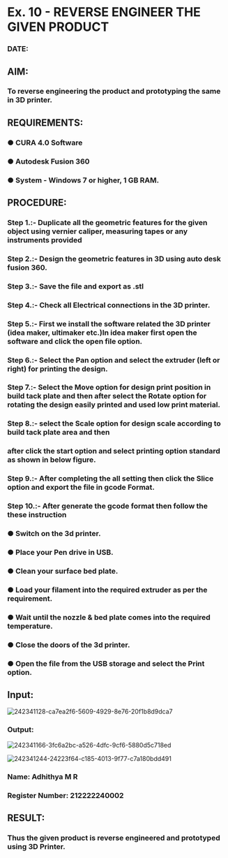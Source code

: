 # Ex. 10 - REVERSE ENGINEER THE GIVEN PRODUCT

### DATE: 

## AIM: 
### To reverse engineering the product and prototyping the same in 3D printer.

## REQUIREMENTS:
### ●	CURA 4.0 Software
### ●	 Autodesk Fusion 360
### ●	 System - Windows 7 or higher, 1 GB RAM.

## PROCEDURE:
### Step 1.:- Duplicate all the geometric features for the given object using vernier caliper, measuring tapes or any instruments provided
### Step 2.:- Design the geometric features in 3D using auto desk fusion 360.
### Step 3.:- Save the file and export as .stl
### Step 4.:- Check all Electrical connections in the 3D printer.
### Step 5.:- First we install the software related the 3D printer (idea maker, ultimaker etc.)In idea maker first open the software and click the open file option.
### Step 6.:- Select the Pan option and select the extruder (left or right) for printing the design.
### Step 7.:- Select the Move option for design print position in build tack plate and then after select the Rotate option for rotating the design easily printed and used low print material.
### Step 8.:- select the Scale option for design scale according to build tack plate area and then
### after click the start option and select printing option standard as shown in below figure.
### Step 9.:- After completing the all setting then click the Slice option and export the file in gcode Format.
### Step 10.:- After generate the gcode format then follow the these instruction 
  ###   ●	Switch on the 3d printer.
  ###   ●	Place your Pen drive in USB.
  ###   ●	Clean your surface bed plate.
  ###   ●	Load your filament into the required extruder as per the requirement.
  ###   ●	Wait until the nozzle & bed plate comes into the required temperature.
  ###   ●	Close the doors of the 3d printer.
  ###   ●	Open the file from the USB storage and select the Print option.

## Input:
![242341128-ca7ea2f6-5609-4929-8e76-20f1b8d9dca7](https://github.com/AdhithyaMR/Ex.-10---REVERSE-ENGINEER-THE-GIVEN-PRODUCT/assets/118834761/4ce5327b-0f8b-47a4-80a6-13499741d8b1)


### Output:

![242341166-3fc6a2bc-a526-4dfc-9cf6-5880d5c718ed](https://github.com/AdhithyaMR/Ex.-10---REVERSE-ENGINEER-THE-GIVEN-PRODUCT/assets/118834761/eff7c5c8-b542-42f1-a816-7a4aa0aa7c79)


 ![242341244-24223f64-c185-4013-9f77-c7a180bdd491](https://github.com/AdhithyaMR/Ex.-10---REVERSE-ENGINEER-THE-GIVEN-PRODUCT/assets/118834761/52c9c1b7-6a52-43ed-b782-8aed5dde8573)
### Name: Adhithya M R
### Register Number: 212222240002

## RESULT:
###   Thus the given product is reverse engineered and prototyped using 3D Printer.

